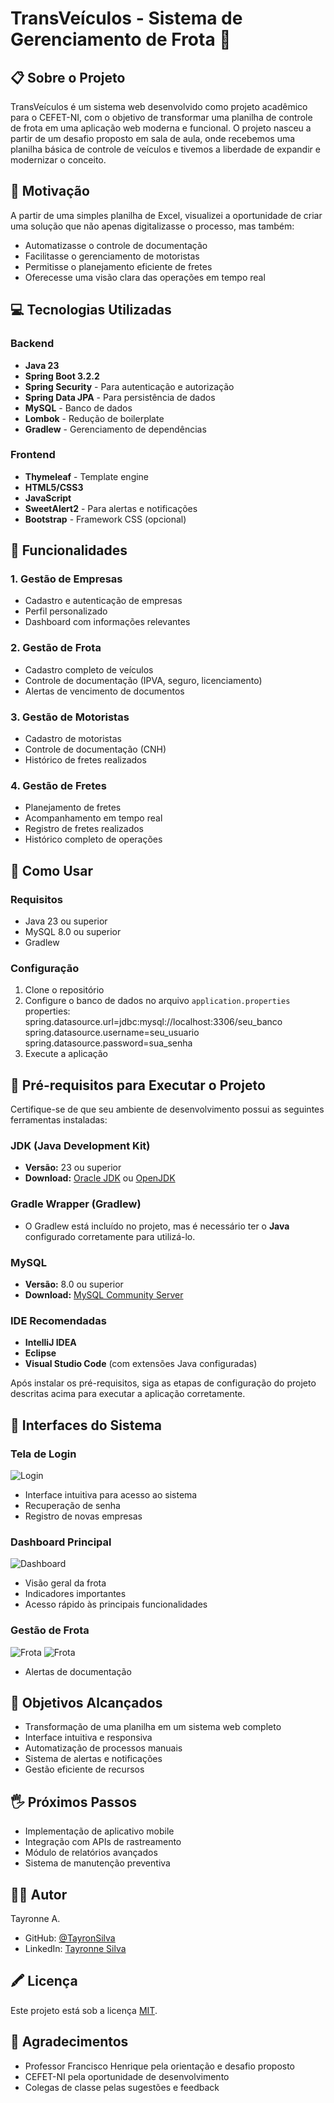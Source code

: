 # TransVeículos - Sistema de Gerenciamento de Frota 🚛

## 📋 Sobre o Projeto
TransVeículos é um sistema web desenvolvido como projeto acadêmico para o CEFET-NI, com o objetivo de transformar uma planilha de controle de frota em uma aplicação web moderna e funcional. O projeto nasceu a partir de um desafio proposto em sala de aula, onde recebemos uma planilha básica de controle de veículos e tivemos a liberdade de expandir e modernizar o conceito.

## 🎯 Motivação
A partir de uma simples planilha de Excel, visualizei a oportunidade de criar uma solução que não apenas digitalizasse o processo, mas também:
- Automatizasse o controle de documentação
- Facilitasse o gerenciamento de motoristas
- Permitisse o planejamento eficiente de fretes
- Oferecesse uma visão clara das operações em tempo real

## 💻 Tecnologias Utilizadas

### Backend
- **Java 23**
- **Spring Boot 3.2.2**
- **Spring Security** - Para autenticação e autorização
- **Spring Data JPA** - Para persistência de dados
- **MySQL** - Banco de dados
- **Lombok** - Redução de boilerplate
- **Gradlew** - Gerenciamento de dependências

### Frontend
- **Thymeleaf** - Template engine
- **HTML5/CSS3**
- **JavaScript**
- **SweetAlert2** - Para alertas e notificações
- **Bootstrap** - Framework CSS (opcional)

## 🚀 Funcionalidades

### 1. Gestão de Empresas
- Cadastro e autenticação de empresas
- Perfil personalizado
- Dashboard com informações relevantes

### 2. Gestão de Frota
- Cadastro completo de veículos
- Controle de documentação (IPVA, seguro, licenciamento)
- Alertas de vencimento de documentos

### 3. Gestão de Motoristas
- Cadastro de motoristas
- Controle de documentação (CNH)
- Histórico de fretes realizados

### 4. Gestão de Fretes
- Planejamento de fretes
- Acompanhamento em tempo real
- Registro de fretes realizados
- Histórico completo de operações

## 🔧 Como Usar

### Requisitos
- Java 23 ou superior
- MySQL 8.0 ou superior
- Gradlew

### Configuração
1. Clone o repositório
2. Configure o banco de dados no arquivo `application.properties`
properties:
spring.datasource.url=jdbc:mysql://localhost:3306/seu_banco
spring.datasource.username=seu_usuario
spring.datasource.password=sua_senha
3. Execute a aplicação

## 📃 Pré-requisitos para Executar o Projeto

Certifique-se de que seu ambiente de desenvolvimento possui as seguintes ferramentas instaladas:

### JDK (Java Development Kit)
- **Versão:** 23 ou superior
- **Download:** [Oracle JDK](https://www.oracle.com/java/technologies/javase-downloads.html) ou [OpenJDK](https://openjdk.org/)

### Gradle Wrapper (Gradlew)
- O Gradlew está incluído no projeto, mas é necessário ter o **Java** configurado corretamente para utilizá-lo.

### MySQL
- **Versão:** 8.0 ou superior
- **Download:** [MySQL Community Server](https://dev.mysql.com/downloads/)

### IDE Recomendadas
- **IntelliJ IDEA**
- **Eclipse**
- **Visual Studio Code** (com extensões Java configuradas)

Após instalar os pré-requisitos, siga as etapas de configuração do projeto descritas acima para executar a aplicação corretamente.

## 📱 Interfaces do Sistema

### Tela de Login
![Login](docs/images/login.png)
- Interface intuitiva para acesso ao sistema
- Recuperação de senha
- Registro de novas empresas

### Dashboard Principal
![Dashboard](docs/images/dashboard.png)
- Visão geral da frota
- Indicadores importantes
- Acesso rápido às principais funcionalidades

### Gestão de Frota
![Frota](docs/images/frota1.png)
![Frota](docs/images/frota2.png)
- Alertas de documentação

## 🎯 Objetivos Alcançados
- Transformação de uma planilha em um sistema web completo
- Interface intuitiva e responsiva
- Automatização de processos manuais
- Sistema de alertas e notificações
- Gestão eficiente de recursos

## 🖐 Próximos Passos
- Implementação de aplicativo mobile
- Integração com APIs de rastreamento
- Módulo de relatórios avançados
- Sistema de manutenção preventiva

## 👨‍💻 Autor
Tayronne A.
- GitHub: [@TayronSilva](https://github.com/TayronSilva)
- LinkedIn: [Tayronne Silva](https://www.linkedin.com/in/tayronne-silva/)

## 🖍 Licença
Este projeto está sob a licença [MIT](LICENSE).

## 🙏 Agradecimentos
- Professor Francisco Henrique pela orientação e desafio proposto
- CEFET-NI pela oportunidade de desenvolvimento
- Colegas de classe pelas sugestões e feedback

